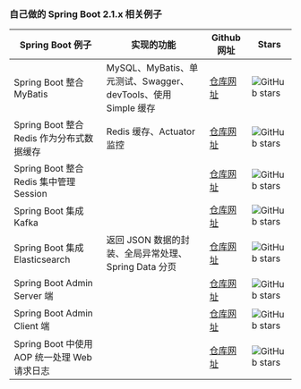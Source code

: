 ### 自己做的 Spring Boot 2.1.x 相关例子

Spring Boot 例子 | 实现的功能 |  Github 网址 | Stars
--- | --- | --- | ---
Spring Boot 整合 MyBatis | MySQL、MyBatis、单元测试、Swagger、devTools、使用 Simple 缓存 | [仓库网址](https://github.com/cag2050/spring_boot_mysql_mybatis_demo) | ![GitHub stars](https://img.shields.io/github/stars/cag2050/spring_boot_mysql_mybatis_demo.svg?style=social)
Spring Boot 整合 Redis 作为分布式数据缓存 | Redis 缓存、Actuator 监控 | [仓库网址](https://github.com/cag2050/spring_boot_cache_redis_demo) | ![GitHub stars](https://img.shields.io/github/stars/cag2050/spring_boot_cache_redis_demo.svg?style=social)
Spring Boot 整合 Redis 集中管理Session |  | [仓库网址](https://github.com/cag2050/spring_boot_session_redis_demo) | ![GitHub stars](https://img.shields.io/github/stars/cag2050/spring_boot_session_redis_demo.svg?style=social)
Spring Boot 集成 Kafka |  | [仓库网址](https://github.com/cag2050/spring_boot_kafka_demo) | ![GitHub stars](https://img.shields.io/github/stars/cag2050/spring_boot_kafka_demo.svg?style=social)
Spring Boot 集成 Elasticsearch | 返回 JSON 数据的封装、全局异常处理、Spring Data 分页 | [仓库网址](https://github.com/cag2050/spring_boot_elasticsearch_demo) | ![GitHub stars](https://img.shields.io/github/stars/cag2050/spring_boot_elasticsearch_demo.svg?style=social)
Spring Boot Admin Server 端 |  | [仓库网址](https://github.com/cag2050/spring_boot_admin_server_demo) | ![GitHub stars](https://img.shields.io/github/stars/cag2050/spring_boot_admin_server_demo.svg?style=social)
Spring Boot Admin Client 端 |  | [仓库网址](https://github.com/cag2050/spring_boot_admin_client_demo) | ![GitHub stars](https://img.shields.io/github/stars/cag2050/spring_boot_admin_client_demo.svg?style=social)
Spring Boot 中使用 AOP 统一处理 Web 请求日志 | | [仓库网址](https://github.com/cag2050/spring_boot_aop_demo) | ![GitHub stars](https://img.shields.io/github/stars/cag2050/spring_boot_aop_demo.svg?style=social)

